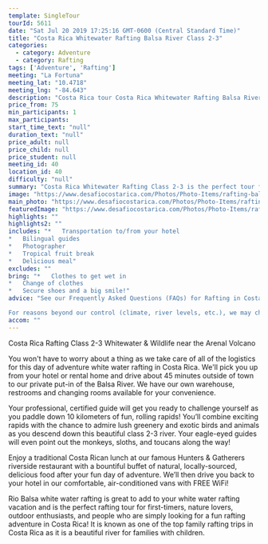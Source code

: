 ```yaml
---
template: SingleTour
tourId: 5611
date: "Sat Jul 20 2019 17:25:16 GMT-0600 (Central Standard Time)"
title: "Costa Rica Whitewater Rafting Balsa River Class 2-3"
categories: 
  - category: Adventure
  - category: Rafting
tags: ['Adventure', 'Rafting']
meeting: "La Fortuna"
meeting_lat: "10.4718"
meeting_lng: "-84.643"
description: "Costa Rica tour Costa Rica Whitewater Rafting Balsa River Class 2-3, id 5611"
price_from: 75
min_participants: 1
max_participants: 
start_time_text: "null"
duration_text: "null"
price_adult: null
price_child: null
price_student: null
meeting_id: 40
location_id: 40
difficulty: "null"
summary: "Costa Rica Whitewater Rafting Class 2-3 is the perfect tour for nature lovers, outdoor enthusiasts, and people who are looking for an easy-going rafting adventure in the Arenal, Costa Rica area. We are a certified rafting company with professional rafting guides who love what they do! You start off the day by getting thorough paddling and safety instructions and then suit you up with safety gear to prepare for your exciting rafting adve..."
image: "https://www.desafiocostarica.com/Photos/Photo-Items/rafting-balsa-river-class-2-3-whitewater-wildlife-near-arenal-1457740006.jpg"
main_photo: "https://www.desafiocostarica.com/Photos/Photo-Items/rafting-balsa-river-class-2-3-whitewater-wildlife-near-arenal-1457740006.jpg"
featuredImage: "https://www.desafiocostarica.com/Photos/Photo-Items/rafting-balsa-river-class-2-3-whitewater-wildlife-near-arenal-1457740006.jpg"
highlights: ""
highlights2: ""
includes: "*   Transportation to/from your hotel
*   Bilingual guides
*   Photographer
*   Tropical fruit break
*   Delicious meal"
excludes: ""
bring: "*   Clothes to get wet in
*   Change of clothes
*   Secure shoes and a big smile!"
advice: "See our Frequently Asked Questions (FAQs) for Rafting in Costa RicaHave a look at our Adventure Waiver if you have questions about our Costa Rica adventure tour policies.We sell dry bags and Chum sunglass holders, river shoes, and commemorative souvenir Rio Balsa t-shirts at our office and in our EGO Store in case you need any last-minute supplies.

For reasons beyond our control (climate, river levels, etc.), we may change to a more suitable tour with an equal or similar adventure appeal or offer other tour options. We reserve the right to cancel a trip due to unfavorable conditions and will only run a tour according to our company policies. We have the most flexible cancellation policy in the industry: full refund is given if (on rare occasion) no tour is run. Adventure tours involve some inherent risk and physical exertion, so you must be in good physical condition to attempt them. As the pioneering rafting company in Costa Rica's wet & wild Northern Zone, we only have 2 rules: 1) Be Safe! and 2) Have Serious Fun! NOTE: We have an extra transport charge for hotels outside of our normal pick-up zone."
accom: ""
---
```

Costa Rica Rafting Class 2-3 Whitewater & Wildlife near the Arenal Volcano

You won't have to worry about a thing as we take care of all of the logistics for this day of adventure white water rafting in Costa Rica. We'll pick you up from your hotel or rental home and drive about 45 minutes outside of town to our private put-in of the Balsa River. We have our own warehouse, restrooms and changing rooms available for your convenience.

Your professional, certified guide will get you ready to challenge yourself as you paddle down 10 kilometers of fun, rolling rapids! You’ll combine exciting rapids with the chance to admire lush greenery and exotic birds and animals as you descend down this beautiful class 2-3 river. Your eagle-eyed guides will even point out the monkeys, sloths, and toucans along the way!

Enjoy a traditional Costa Rican lunch at our famous Hunters & Gatherers riverside restaurant with a bountiful buffet of natural, locally-sourced, delicious food after your fun day of adventure. We’ll then drive you back to your hotel in our comfortable, air-conditioned vans with FREE WiFi!

Rio Balsa white water rafting is great to add to your white water rafting vacation and is the perfect rafting tour for first-timers, nature lovers, outdoor enthusiasts, and people who are simply looking for a fun rafting adventure in Costa Rica! It is known as one of the top family rafting trips in Costa Rica as it is a beautiful river for families with children.